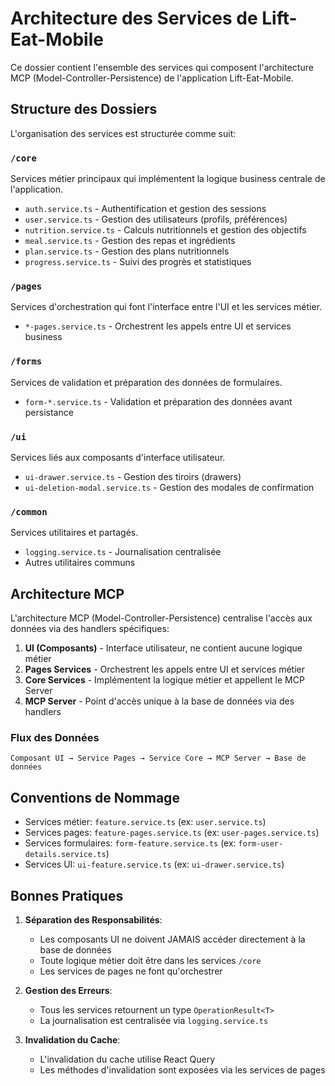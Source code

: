 # Architecture des Services de Lift-Eat-Mobile

Ce dossier contient l'ensemble des services qui composent l'architecture MCP (Model-Controller-Persistence) de l'application Lift-Eat-Mobile.

## Structure des Dossiers

L'organisation des services est structurée comme suit:

### `/core`
Services métier principaux qui implémentent la logique business centrale de l'application.
- `auth.service.ts` - Authentification et gestion des sessions
- `user.service.ts` - Gestion des utilisateurs (profils, préférences)
- `nutrition.service.ts` - Calculs nutritionnels et gestion des objectifs
- `meal.service.ts` - Gestion des repas et ingrédients
- `plan.service.ts` - Gestion des plans nutritionnels
- `progress.service.ts` - Suivi des progrès et statistiques

### `/pages`
Services d'orchestration qui font l'interface entre l'UI et les services métier.
- `*-pages.service.ts` - Orchestrent les appels entre UI et services business

### `/forms`
Services de validation et préparation des données de formulaires.
- `form-*.service.ts` - Validation et préparation des données avant persistance

### `/ui`
Services liés aux composants d'interface utilisateur.
- `ui-drawer.service.ts` - Gestion des tiroirs (drawers)
- `ui-deletion-modal.service.ts` - Gestion des modales de confirmation

### `/common`
Services utilitaires et partagés.
- `logging.service.ts` - Journalisation centralisée
- Autres utilitaires communs

## Architecture MCP

L'architecture MCP (Model-Controller-Persistence) centralise l'accès aux données via des handlers spécifiques:

1. **UI (Composants)** - Interface utilisateur, ne contient aucune logique métier
2. **Pages Services** - Orchestrent les appels entre UI et services métier
3. **Core Services** - Implémentent la logique métier et appellent le MCP Server
4. **MCP Server** - Point d'accès unique à la base de données via des handlers

### Flux des Données
```
Composant UI → Service Pages → Service Core → MCP Server → Base de données
```

## Conventions de Nommage

- Services métier: `feature.service.ts` (ex: `user.service.ts`)
- Services pages: `feature-pages.service.ts` (ex: `user-pages.service.ts`)
- Services formulaires: `form-feature.service.ts` (ex: `form-user-details.service.ts`)
- Services UI: `ui-feature.service.ts` (ex: `ui-drawer.service.ts`)

## Bonnes Pratiques

1. **Séparation des Responsabilités**:
   - Les composants UI ne doivent JAMAIS accéder directement à la base de données
   - Toute logique métier doit être dans les services `/core`
   - Les services de pages ne font qu'orchestrer

2. **Gestion des Erreurs**:
   - Tous les services retournent un type `OperationResult<T>`
   - La journalisation est centralisée via `logging.service.ts`

3. **Invalidation du Cache**:
   - L'invalidation du cache utilise React Query
   - Les méthodes d'invalidation sont exposées via les services de pages
